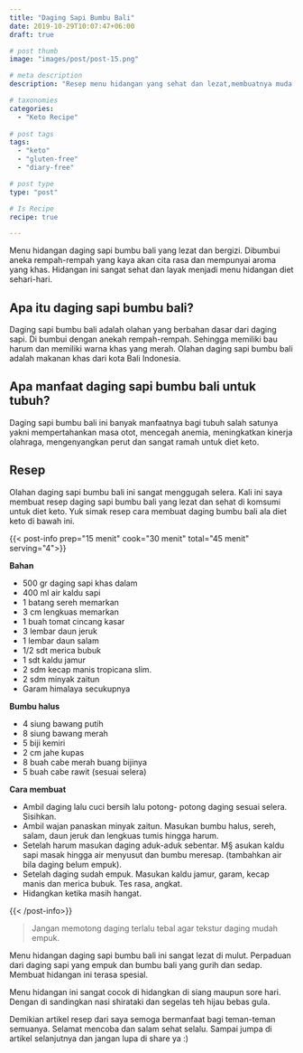 ```yaml
---
title: "Daging Sapi Bumbu Bali"
date: 2019-10-29T10:07:47+06:00
draft: true

# post thumb
image: "images/post/post-15.png"

# meta description
description: "Resep menu hidangan yang sehat dan lezat,membuatnya muda dan kaya akan cita dan sangat ramah untuk diet keto."

# taxonomies
categories:
  - "Keto Recipe"
  
# post tags
tags:
  - "keto"
  - "gluten-free"
  - "diary-free"

# post type
type: "post"

# Is Recipe
recipe: true

---
```


Menu hidangan daging sapi bumbu bali yang lezat dan bergizi. Dibumbui aneka rempah-rempah yang kaya akan cita rasa dan mempunyai aroma yang khas. Hidangan ini sangat sehat dan layak menjadi menu hidangan diet sehari-hari.

## Apa itu daging sapi bumbu bali?

Daging sapi bumbu bali adalah olahan yang berbahan dasar dari daging sapi. Di bumbui dengan anekah rempah-rempah. Sehingga memiliki bau harum dan memiliki warna khas yang merah. Olahan daging sapi bumbu bali adalah makanan khas dari kota Bali Indonesia.

## Apa manfaat daging sapi bumbu bali untuk tubuh?

Daging sapi bumbu bali ini banyak manfaatnya bagi tubuh salah satunya yakni mempertahankan masa otot, mencegah anemia, meningkatkan kinerja olahraga, mengenyangkan perut dan sangat ramah untuk diet keto.

## Resep

Olahan daging sapi bumbu bali ini sangat menggugah selera. Kali ini saya membuat resep daging sapi bumbu bali yang lezat dan sehat di komsumi untuk diet keto. Yuk simak resep cara membuat daging bumbu bali ala diet keto di bawah ini.

{{< post-info prep="15 menit" cook="30 menit" total="45 menit" serving="4">}}

__Bahan__
- 500 gr daging sapi khas dalam
- 400 ml air kaldu sapi
- 1 batang sereh memarkan
- 3 cm lengkuas memarkan
- 1 buah tomat cincang kasar
- 3 lembar daun jeruk
- 1 lembar daun  salam
- 1/2 sdt merica bubuk
- 1 sdt kaldu jamur
- 2 sdm kecap manis tropicana slim.
- 2 sdm minyak zaitun
- Garam himalaya secukupnya

__Bumbu halus__

- 4 siung bawang putih
- 8 siung bawang merah
- 5 biji kemiri
- 2 cm jahe kupas
- 8 buah cabe merah buang bijinya
- 5 buah cabe rawit (sesuai selera)

__Cara membuat__

- Ambil daging lalu cuci bersih lalu potong- potong daging sesuai selera. Sisihkan.
- Ambil wajan panaskan minyak zaitun. Masukan bumbu halus, sereh, salam, daun jeruk dan lengkuas tumis hingga harum.
- Setelah harum masukan daging aduk-aduk sebentar. M§	asukan kaldu sapi masak hingga air menyusut dan bumbu meresap. (tambahkan air bila daging belum empuk).
- Setelah daging sudah empuk. Masukan kaldu jamur, garam, kecap manis dan merica bubuk. Tes rasa, angkat.
- Hidangkan ketika masih hangat.

{{< /post-info>}}

>Jangan memotong daging terlalu tebal agar tekstur daging mudah empuk.

Menu hidangan daging sapi bumbu bali ini sangat lezat di mulut. Perpaduan dari daging sapi yang empuk dan bumbu bali yang gurih dan sedap. Membuat hidangan ini terasa spesial.

Menu hidangan ini sangat cocok di hidangkan di siang maupun sore hari. Dengan di sandingkan nasi shirataki dan segelas teh hijau bebas gula.


Demikian artikel resep dari saya semoga bermanfaat bagi teman-teman semuanya. Selamat mencoba dan salam sehat selalu. Sampai jumpa di artikel selanjutnya dan jangan lupa di share ya :)